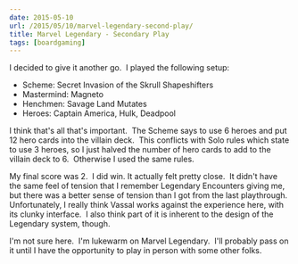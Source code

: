 ```yaml
---
date: 2015-05-10
url: /2015/05/10/marvel-legendary-second-play/
title: Marvel Legendary - Secondary Play
tags: [boardgaming]
---
```


I decided to give it another go.  I played the following setup:
<ul>
	<li>Scheme: Secret Invasion of the Skrull Shapeshifters</li>
	<li>Mastermind: Magneto</li>
	<li>Henchmen: Savage Land Mutates</li>
	<li>Heroes: Captain America, Hulk, Deadpool</li>
</ul>
I think that's all that's important.  The Scheme says to use 6 heroes and put 12 hero cards into the villain deck.  This conflicts with Solo rules which state to use 3 heroes, so I just halved the number of hero cards to add to the villain deck to 6.  Otherwise I used the same rules.

My final score was 2.  I did win. It actually felt pretty close.  It didn't have the same feel of tension that I remember Legendary Encounters giving me, but there was a better sense of tension than I got from the last playthrough.  Unfortunately, I really think Vassal works against the experience here, with its clunky interface.  I also think part of it is inherent to the design of the Legendary system, though.

I'm not sure here.  I'm lukewarm on Marvel Legendary.  I'll probably pass on it until I have the opportunity to play in person with some other folks.